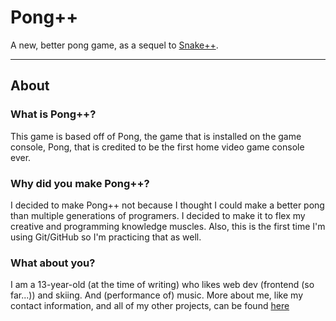 # Pong++
A new, better pong game, as a sequel to [Snake++](http://users.lk.net/~vityav/projects/canvastemp/snake++.html).

---
## About
### What is Pong++?
This game is based off of Pong, the game that is installed on the game console, Pong, that is credited to be the first home video game console ever.
### Why did you make Pong++?
I decided to make Pong++ not because I thought I could make a better pong than multiple generations of programers. I decided to make it to flex my creative and programming knowledge muscles. Also, this is the first time I'm using Git/GitHub so I'm practicing that as well.
### What about you?
I am a 13-year-old (at the time of writing) who likes web dev (frontend (so far...)) and skiing. And (performance of) music. More about me, like my contact information, and all of my other projects, can be found [here](http://users.lk.net/~vityav/)
